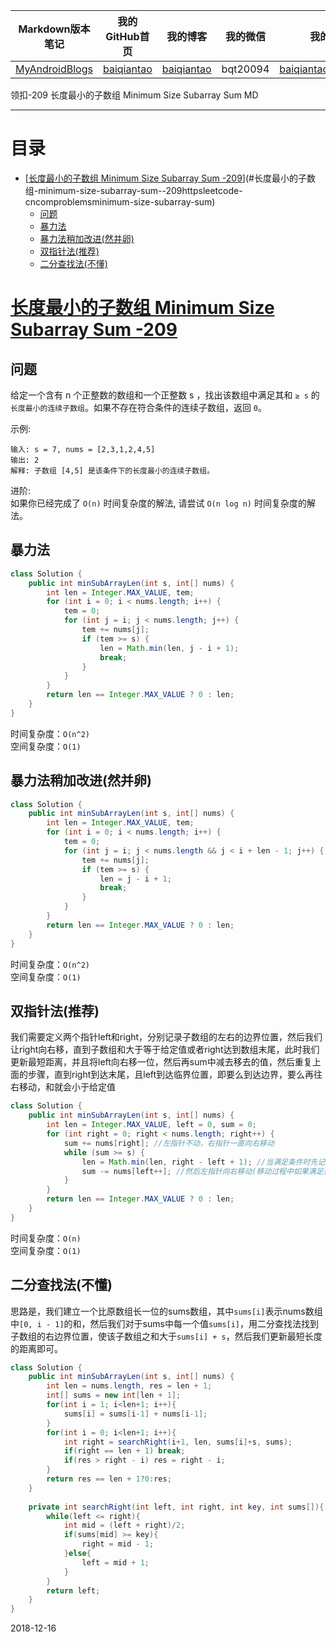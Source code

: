 | Markdown版本笔记 | 我的GitHub首页 | 我的博客 | 我的微信 | 我的邮箱 |  
| :------------: | :------------: | :------------: | :------------: | :------------: |  
| [MyAndroidBlogs][Markdown] | [baiqiantao][GitHub] | [baiqiantao][博客] | bqt20094 | baiqiantao@sina.com |  
  
[Markdown]:https://github.com/baiqiantao/MyAndroidBlogs  
[GitHub]:https://github.com/baiqiantao  
[博客]:http://www.cnblogs.com/baiqiantao/  
  
领扣-209 长度最小的子数组 Minimum Size Subarray Sum MD  
***  
目录  
===  

- [[长度最小的子数组 Minimum Size Subarray Sum -209](https://leetcode-cn.com/problems/minimum-size-subarray-sum/)](#长度最小的子数组-minimum-size-subarray-sum--209httpsleetcode-cncomproblemsminimum-size-subarray-sum)
	- [问题](#问题)
	- [暴力法](#暴力法)
	- [暴力法稍加改进(然并卵)](#暴力法稍加改进然并卵)
	- [双指针法(推荐)](#双指针法推荐)
	- [二分查找法(不懂)](#二分查找法不懂)
  
# [长度最小的子数组 Minimum Size Subarray Sum -209](https://leetcode-cn.com/problems/minimum-size-subarray-sum/)  
  
## 问题  
给定一个含有 n 个正整数的数组和一个正整数 s ，找出该数组中满足其和 `≥ s` 的`长度最小的连续子数组`。如果不存在符合条件的连续子数组，返回 `0`。  
  
示例:   
  
    输入: s = 7, nums = [2,3,1,2,4,5]  
    输出: 2  
    解释: 子数组 [4,5] 是该条件下的长度最小的连续子数组。  
  
进阶:  
如果你已经完成了 `O(n)` 时间复杂度的解法, 请尝试 `O(n log n)` 时间复杂度的解法。  
  
## 暴力法  
```java  
class Solution {  
    public int minSubArrayLen(int s, int[] nums) {  
        int len = Integer.MAX_VALUE, tem;  
        for (int i = 0; i < nums.length; i++) {  
            tem = 0;  
            for (int j = i; j < nums.length; j++) {  
                tem += nums[j];  
                if (tem >= s) {  
                    len = Math.min(len, j - i + 1);  
                    break;  
                }  
            }  
        }  
        return len == Integer.MAX_VALUE ? 0 : len;  
    }  
}  
```  
  
时间复杂度：`O(n^2)`  
空间复杂度：`O(1)`  
  
## 暴力法稍加改进(然并卵)  
```java  
class Solution {  
    public int minSubArrayLen(int s, int[] nums) {  
        int len = Integer.MAX_VALUE, tem;  
        for (int i = 0; i < nums.length; i++) {  
            tem = 0;  
            for (int j = i; j < nums.length && j < i + len - 1; j++) {  
                tem += nums[j];  
                if (tem >= s) {  
                    len = j - i + 1;  
                    break;  
                }  
            }  
        }  
        return len == Integer.MAX_VALUE ? 0 : len;  
    }  
}  
```  
  
时间复杂度：`O(n^2)`  
空间复杂度：`O(1)`  
  
## 双指针法(推荐)  
我们需要定义两个指针left和right，分别记录子数组的左右的边界位置，然后我们让right向右移，直到子数组和大于等于给定值或者right达到数组末尾，此时我们更新最短距离，并且将left向右移一位，然后再sum中减去移去的值，然后重复上面的步骤，直到right到达末尾，且left到达临界位置，即要么到达边界，要么再往右移动，和就会小于给定值  
  
```java  
class Solution {  
    public int minSubArrayLen(int s, int[] nums) {  
        int len = Integer.MAX_VALUE, left = 0, sum = 0;  
        for (int right = 0; right < nums.length; right++) {  
            sum += nums[right]; //左指针不动，右指针一直向右移动  
            while (sum >= s) {  
                len = Math.min(len, right - left + 1); //当满足条件时先记录一下当前需要的长度  
                sum -= nums[left++]; //然后左指针向右移动(移动过程中如果满足条件则长度-1)，直到不满足条件(继续移动右指针)  
            }  
        }  
        return len == Integer.MAX_VALUE ? 0 : len;  
    }  
}  
```  
  
时间复杂度：`O(n)`  
空间复杂度：`O(1)`  
  
## 二分查找法(不懂)  
思路是，我们建立一个比原数组长一位的sums数组，其中`sums[i]`表示nums数组中`[0, i - 1]`的和，然后我们对于sums中每一个值`sums[i]`，用二分查找法找到子数组的右边界位置，使该子数组之和大于`sums[i] + s`，然后我们更新最短长度的距离即可。  
  
```java  
class Solution {  
    public int minSubArrayLen(int s, int[] nums) {  
        int len = nums.length, res = len + 1;  
        int[] sums = new int[len + 1];  
        for(int i = 1; i<len+1; i++){  
            sums[i] = sums[i-1] + nums[i-1];  
        }  
        for(int i = 0; i<len+1; i++){  
            int right = searchRight(i+1, len, sums[i]+s, sums);  
            if(right == len + 1) break;  
            if(res > right - i) res = right - i;  
        }  
        return res == len + 1?0:res;  
    }  
  
    private int searchRight(int left, int right, int key, int sums[]){  
        while(left <= right){  
            int mid = (left + right)/2;  
            if(sums[mid] >= key){  
                right = mid - 1;  
            }else{  
                left = mid + 1;  
            }  
        }  
        return left;  
    }  
}  
```  
  
2018-12-16  
